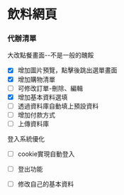 # 飲料網頁


### 代辦清單

大改點餐畫面--不是一般的醜餒

- [x] 增加圖片預覽，點擊後跳出選單畫面
- [x] 增加購物清單
- [ ] 可修改訂單-刪除、編輯
- [x] 增加基本資料選填
- [ ] 透過資料庫自動填上預設資料
- [ ] 增加付款方式
- [ ] 上傳資料庫

登入系統優化

- [ ] cookie實現自動登入
- [ ] 登出功能
- [ ] 修改自己的基本資料

